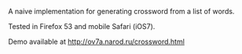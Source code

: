 A naive implementation for generating crossword from a list of words.

Tested in Firefox 53 and mobile Safari (iOS7).

Demo available at http://ov7a.narod.ru/crossword.html
